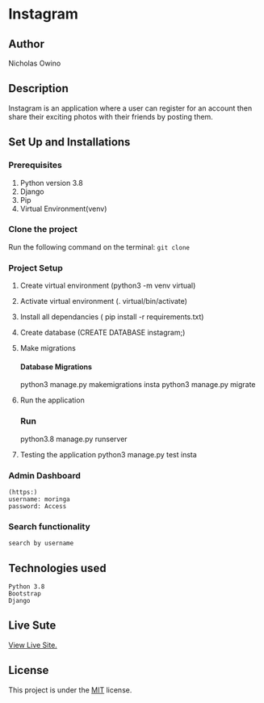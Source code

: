 # Instagram

## Author
Nicholas Owino

## Description
Instagram is an application where a user can register for an account then share their exciting photos with their friends by posting them.

## Set Up and Installations

### Prerequisites
1. Python version 3.8
2. Django 
3. Pip
4. Virtual Environment(venv)


### Clone the  project 
Run the following command on the terminal:
`git clone `


###  Project Setup
1. Create virtual environment (python3 -m venv virtual)
2. Activate virtual environment (. virtual/bin/activate)
3. Install  all dependancies ( pip install -r requirements.txt)
4. Create database (CREATE DATABASE instagram;)
5. Make migrations

    #### Database Migrations
    python3 manage.py makemigrations insta
    python3 manage.py migrate

6. Run the application
    ### Run 
    python3.8 manage.py runserver

7.  Testing the application
     python3 manage.py test insta

### Admin Dashboard
    (https:)
    username: moringa
    password: Access 

### Search functionality
    search by username

## Technologies used
    Python 3.8
    Bootstrap
    Django
## Live Sute

[View Live Site.]()

## License
This project is under the [MIT](LICENSE) license.
